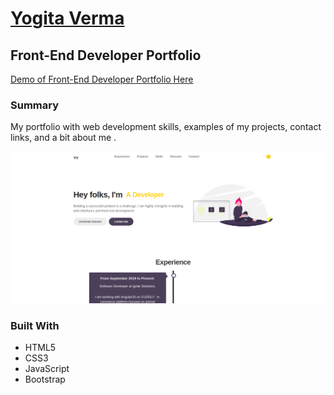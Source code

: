 # [Yogita Verma](https://yog9.github.io/portfolio)

## Front-End Developer Portfolio

[Demo of Front-End Developer Portfolio Here](https://yog9.github.io/portfolio)

### Summary

My portfolio with web development skills, examples of my projects, contact links, and a bit about me .

![](/assets/images/portfolio.png)

### Built With

- HTML5
- CSS3
- JavaScript
- Bootstrap
